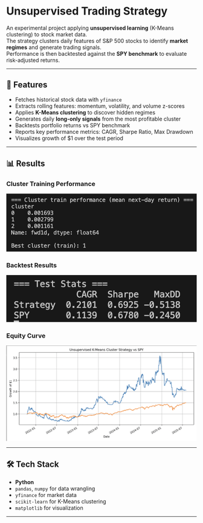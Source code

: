 # Unsupervised Trading Strategy

An experimental project applying **unsupervised learning** (K-Means clustering) to stock market data.  
The strategy clusters daily features of S&P 500 stocks to identify **market regimes** and generate trading signals.  
Performance is then backtested against the **SPY benchmark** to evaluate risk-adjusted returns.

---

## 🚀 Features
- Fetches historical stock data with `yfinance`
- Extracts rolling features: momentum, volatility, and volume z-scores
- Applies **K-Means clustering** to discover hidden regimes
- Generates daily **long-only signals** from the most profitable cluster
- Backtests portfolio returns vs SPY benchmark
- Reports key performance metrics: CAGR, Sharpe Ratio, Max Drawdown
- Visualizes growth of $1 over the test period

---

## 📊 Results

### Cluster Training Performance
![Cluster Performance](images/cluster_stats.png)

### Backtest Results
![Backtest Table](images/model_vs_sp500.png)

### Equity Curve
![Equity Curve](images/equity_curve.png)

---

## 🛠️ Tech Stack
- **Python**
- `pandas`, `numpy` for data wrangling
- `yfinance` for market data
- `scikit-learn` for K-Means clustering
- `matplotlib` for visualization

---